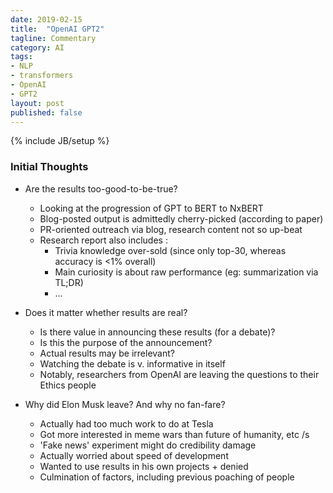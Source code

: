 ```yaml
---
date: 2019-02-15
title:  "OpenAI GPT2"
tagline: Commentary
category: AI
tags:
- NLP
- transformers
- OpenAI
- GPT2
layout: post
published: false
---
```

{% include JB/setup %}


### Initial Thoughts

*  Are the results too-good-to-be-true?
   -   Looking at the progression of GPT to BERT to NxBERT 
   -   Blog-posted output is admittedly cherry-picked (according to paper)
   -   PR-oriented outreach via blog, research content not so up-beat
   -   Research report also includes : 
       +   Trivia knowledge over-sold (since only top-30, whereas accuracy is &lt;1% overall)
       +   Main curiosity is about raw performance (eg: summarization via TL;DR)
       +   ...
   
   
*  Does it matter whether results are real?
   -   Is there value in announcing these results (for a debate)?
   -   Is this the purpose of the announcement?
   -   Actual results may be irrelevant?
   -   Watching the debate is v. informative in itself
   -   Notably, researchers from OpenAI are leaving the questions to their Ethics people



*  Why did Elon Musk leave?  And why no fan-fare?
   -   Actually had too much work to do at Tesla
   -   Got more interested in meme wars than future of humanity, etc  /s
   -   'Fake news' experiment might do credibility damage
   -   Actually worried about speed of development
   -   Wanted to use results in his own projects + denied
   -   Culmination of factors, including previous poaching of people
   

<!--
Trivia knowledge show tip-of-iceberg nature of what's being learned.

Per the [Week 8 (part c) CS294-158 Deep Unsupervised Learning (4/3/19) -- Ilya Sutskever](https://www.youtube.com/watch?v=X-B3nAN7YRM) lecture,
some certain number of parameters are required to learn the language 
(sentiment neuron only appears once the base language stuff is taken care of).
And the LMs have a lot of 'noise' that they find very 'attractive' - compared to the much less dense 'high level stuff'.

Basis of new idea : 
Perhaps the higher level stuff should be pulled from a DB rather than memorised within the network weights
(I have a plan...)
... but TransformerXL isn't going to give me decent sent2vec, unfortunately
      so have a look at random methods for sent2vec : https://arxiv.org/pdf/1901.10444.pdf

Useful: 
  *  https://github.com/google-research/bert/issues/276
  *  "To Tune or Not to Tune? Adapting Pretrained Representations to Diverse Tasks" : https://arxiv.org/pdf/1903.05987.pdf
  *  "NO TRAINING REQUIRED: EXPLORING RANDOM ENCODERS FOR SENTENCE CLASSIFICATION" : https://arxiv.org/pdf/1901.10444.pdf
  *  Hierarchical Question Answeringy : ./2_Google_HierarchicalSearchWithBERT_1809.10658.pdf

  *  Write a beam-searcher - would be much more efficient than plain 'best of 100' current version
     - https://harangdev.github.io/deep-learning/recurrent-neural-networks/43/
     - https://github.com/CongBao/ChatBot/blob/master/chatbot/model.py#L189
     - Interesting : https://distill.pub/2017/ctc/
     - Twitter epic with pointers to updated ideas about Beam Search etc :
         +  https://twitter.com/thom_wolf/status/1124263846674345985
            = Beam bias fix : Correcting Length Bias in Neural Machine Translation 
               ~  https://arxiv.org/abs/1808.10006
               ~  p3 : Add 0.6*n_bpes (32k byte-pair encoding) as correction factor to sum(log_prob)...
            = Nucleus Sampling : The Curious Case of Neural Text Degeneration
               -  https://arxiv.org/abs/1904.09751 
               -  "Figure 1: Beam search leads to degenerate text, even when generated from GPT-2-117M, ..."
               -  "Maxims of Communication (Grice, 1975) have established that people optimize against stating the obvious, making highly predictable text unlikely to occur in practice."

            = Code : https://gist.github.com/thomwolf/1a5a29f6962089e871b94cbd09daf317
         +  Perhaps 'most popular' wasn't such a bad idea
         
         +  Either way, should incorporate early stopping (again)

  *  Finish creating USE embeddings to see value of supervised pretraining too
     - Universal Sentence Encoder (seems to work, but has supervised training) :
        +  We augment unsupervised learning with training on supervised data from the Stanford Natural Language Inference (SNLI) corpus (Bowman et al., 2015).
     
     
@article{arora2017asimple, 
	author = {Sanjeev Arora and Yingyu Liang and Tengyu Ma}, 
	title = {A Simple but Tough-to-Beat Baseline for Sentence Embeddings}, 
	booktitle = {International Conference on Learning Representations},
	year = {2017}
}
     
TODO :  
  *  Add diagram of information flow (would be useful for poster too)
  
  *  Better sentence embedding : 
     - https://github.com/Separius/awesome-sentence-embedding
     - http://nlp.town/blog/sentence-similarity/
        +  https://github.com/henghuiz/SIF_transformer/blob/master/sif_embed/SIF_transformer.py
           =   https://github.com/PrincetonML/SIF
           =   "A Simple but Tough-to-Beat Baseline for Sentence Embeddings"
           =   https://openreview.net/forum?id=SyK00v5xx
        +  https://github.com/peter3125/sentence2vec
           =   https://github.com/vyraun/sentence2vec-1/blob/master/sentence2vec.py
  
  *  Experiment with different 'list of facts' schemes - to see whether it can be honed
     - eg: One sentence (/10) at a time, pick the highest confidence answer
        +  Still need answer probability
        +  Maybe scale it by 1/(len()^alpha)) to do comparisons
        +  However, in our case, shorter is probably better (needs testing...)
        +  *very* time-consuming.  Not clear ranking works at all
        
  *  Eliminate answers that simply repeat the question 
     - Need to return list of answers, so that second (or third, etc)-best can fill in
     - 


Important dates (https://aideadlin.es/?sub=ML,SP,NLP,DM) : 

*  (!) ICML Workshop on Self-Supervised Learning 
   -  https://sites.google.com/view/self-supervised-icml2019
      -  OLD : 
          -  DONE : Submission deadline: April 25, 2019 (Any time)
          -  Notifications: May 10, 2019
          -  Camera Ready: May 31, 2019 (Any time)
          -  Workshop: June 14 or 15, 2019 
      -  UPDATED : 
          -  Submission deadline: May 6, 2019 (Any time) == Tuesday in ~10days 8pm
          -  Notifications: May 13, 2019
   -  (ICML conf = Monday, 10 June - Saturday, 15 June)
      +  https://icml.cc/Conferences/2019/Schedule?type=Workshop
      +  Early registration pricing ends : May 19, 2019, 11:59 a.m. 

*  EMNLP-IJCNLP 2019 November 3-7, 2019. Hong Kong.                        (Abstract due 15-May, Paper due 21-May)
   -  https://www.emnlp-ijcnlp2019.org/calls/papers
   -  https://www.emnlp-ijcnlp2019.org/calls/demos  (due 1-July, including paper, screenshots and screencast explainer)
*  NeurIPS 2019 December 9-14, 2019. Vancouver Convention Centre, Canada.  (Abstract due 16-May, Paper due 23-May)


!-->